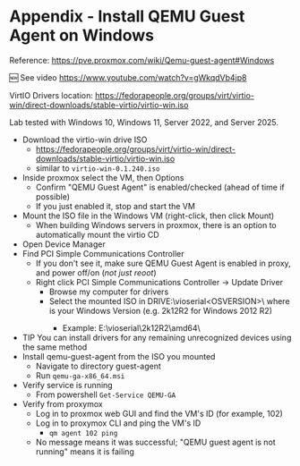 # Appendix - Install QEMU Guest Agent on Windows
Reference: https://pve.proxmox.com/wiki/Qemu-guest-agent#Windows

🆕 See video https://www.youtube.com/watch?v=gWkqdVb4jp8

VirtIO Drivers location: https://fedorapeople.org/groups/virt/virtio-win/direct-downloads/stable-virtio/virtio-win.iso

Lab tested with Windows 10, Windows 11, Server 2022, and Server 2025.

- Download the virtio-win drive ISO
  - https://fedorapeople.org/groups/virt/virtio-win/direct-downloads/stable-virtio/virtio-win.iso
  - similar to `virtio-win-0.1.240.iso`
- Inside proxmox select the VM, then Options
  - Confirm "QEMU Guest Agent" is enabled/checked (ahead of time if possible)
  - If you just enabled it, stop and start the VM
- Mount the ISO file in the Windows VM (right-click, then click Mount)
  - When building Windows servers in proxmox, there is an option to automatically mount the virtio CD
- Open Device Manager
- Find PCI Simple Communications Controller
  - If you don't see it, make sure QEMU Guest Agent is enabled in proxy, and power off/on (<i>not just reoot</i>)
  - Right click PCI Simple Communications Controller -> Update Driver
    - Browse my computer for drivers
    - Select the mounted ISO in DRIVE:\vioserial\<OSVERSION>\ where <OSVERSION> is your Windows Version (e.g. 2k12R2 for Windows 2012 R2)
      - Example: E:\vioserial\2k12R2\amd64\
- TIP You can install drivers for any remaining unrecognized devices using the same method
- Install qemu-guest-agent from the ISO you mounted
  - Navigate to directory guest-agent
  - Run `qemu-ga-x86_64.msi`
- Verify service is running
  - From powershell `Get-Service QEMU-GA`
- Verify from proxymox
  - Log in to proxmox web GUI and find the VM's ID (for example, 102)
  - Log in to proxymox CLI and ping the VM's ID
    - `qm agent 102 ping`
  - No message means it was successful; "QEMU guest agent is not running" means it is failing

